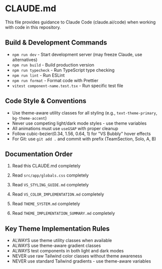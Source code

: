 # CLAUDE.md

This file provides guidance to Claude Code (claude.ai/code) when working with code in this repository.

## Build & Development Commands
- `npm run dev` - Start development server (may freeze Claude, use alternatives)
- `npm run build` - Build production version
- `npm run typecheck` - Run TypeScript type checking
- `npm run lint` - Run ESLint
- `npm run format` - Format code with Prettier
- `vitest component-name.test.tsx` - Run specific test file

## Code Style & Conventions
- Use theme-aware utility classes for all styling (e.g., `text-theme-primary`, `bg-theme-accent`)
- Never use competing light/dark mode styles - use theme variables
- All animations must use `useGSAP` with proper cleanup
- Follow cubic-bezier(0.34, 1.56, 0.64, 1) for "VS Bubbly" hover effects
- For Git: use `git add .` and commit with prefix (TeamSection, Solo, A, B)

## Documentation Order
1. Read this CLAUDE.md completely

2. Read `src/app/globals.css` completely 
3. Read `VS_STYLING_GUIDE.md` completely
4. Read `VS_COLOR_IMPLEMENTATION.md` completely
5. Read `THEME_SYSTEM.md` completely
6. Read `THEME_IMPLEMENTATION_SUMMARY.md` completely

## Key Theme Implementation Rules
- ALWAYS use theme utility classes when available
- ALWAYS use theme-aware gradient classes
- ALWAYS test components in both light and dark modes
- NEVER use raw Tailwind color classes without theme awareness
- NEVER use standard Tailwind gradients - use theme-aware variables

